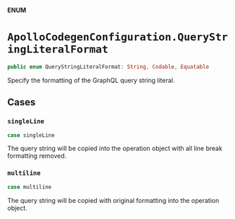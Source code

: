 **ENUM**

# `ApolloCodegenConfiguration.QueryStringLiteralFormat`

```swift
public enum QueryStringLiteralFormat: String, Codable, Equatable
```

Specify the formatting of the GraphQL query string literal.

## Cases
### `singleLine`

```swift
case singleLine
```

The query string will be copied into the operation object with all line break formatting removed.

### `multiline`

```swift
case multiline
```

The query string will be copied with original formatting into the operation object.
